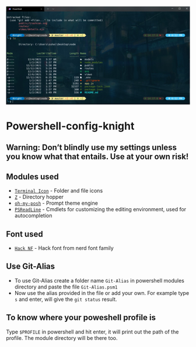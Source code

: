 ![terminal img](https://github.com/knightfury16/Powershell-config-knight/blob/master/pic/terminal.jpg)


# Powershell-config-knight

## Warning: Don’t blindly use my settings unless you know what that entails. Use at your own risk!

## Modules used
- [`Terminal Icon`](https://github.com/devblackops/Terminal-Icons) - Folder and file icons
- [`Z`](https://github.com/badmotorfinger/z) - Directory hopper
- [`oh-my-posh`](https://github.com/JanDeDobbeleer/oh-my-posh) - Prompt theme engine
- [`PSReadLine`](https://docs.microsoft.com/en-us/powershell/module/psreadline/?view=powershell-7.2) - Cmdlets for customizing the editing environment, used for autocompletion

## Font used
- [`Hack NF`](https://github.com/ryanoasis/nerd-fonts) - Hack font from nerd font family

## Use Git-Alias
- To use Git-Alias create a folder name ``Git-Alias`` in powershell modules directory and paste the file ``Git-Alias.psm1`` 
- Now use the alias provided in the file or add your own. For example type ``s`` and enter, will give the ``git status`` result.

## To know where your poweshell profile is

Type ``$PROFILE`` in powershell and hit enter, it will print out the path of the profile. The module directory will be there too.
